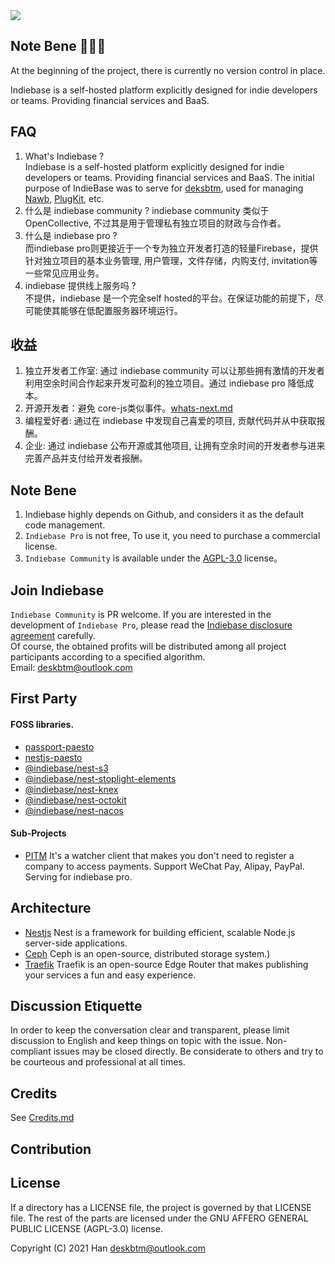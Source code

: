 <a href='https://indiebase.deskbtm.com' target="_blank">
<img src="https://user-images.githubusercontent.com/45007226/255768134-e4d4a832-3979-4534-9b81-34fbfa91aab3.svg" />
</a>
<br />

## Note Bene 🚧🚧🚧

At the beginning of the project, there is currently no version control in place.

Indiebase is a self-hosted platform explicitly designed for indie developers or teams. Providing financial services and BaaS.

## FAQ

1.  What's Indiebase ?  
     Indiebase is a self-hosted platform explicitly designed for indie developers or teams. Providing financial services and BaaS. The initial purpose of IndieBase was to serve for
    [deksbtm](https://deskbtm.com), used for managing [Nawb](https://nawb.deskbtm.com/), [PlugKit](https://github.com/deskbtm-plugkit/plugkit), etc.
2.  什么是 indiebase community ?
    indiebase community 类似于 OpenCollective, 不过其是用于管理私有独立项目的财政与合作者。
3.  什么是 indiebase pro ?  
    而indiebase pro则更接近于一个专为独立开发者打造的轻量Firebase，提供针对独立项目的基本业务管理, 用户管理，文件存储，内购支付, invitation等一些常见应用业务。
4.  indiebase 提供线上服务吗 ?  
    不提供，indiebase 是一个完全self hosted的平台。在保证功能的前提下，尽可能使其能够在低配置服务器环境运行。

## 收益

1. 独立开发者工作室: 通过 indiebase community 可以让那些拥有激情的开发者利用空余时间合作起来开发可盈利的独立项目。通过 indiebase pro 降低成本。
2. 开源开发者：避免 core-js类似事件。[whats-next.md](https://github.com/zloirock/core-js/blob/master/docs/2023-02-14-so-whats-next.md)
3. 编程爱好者: 通过在 indiebase 中发现自己喜爱的项目, 贡献代码并从中获取报酬。
4. 企业: 通过 indiebase 公布开源或其他项目, 让拥有空余时间的开发者参与进来完善产品并支付给开发者报酬。

## Note Bene

1. Indiebase highly depends on Github, and considers it as the default code management.
2. `Indiebase Pro` is not free, To use it, you need to purchase a commercial license.
3. `Indiebase Community` is available under the [AGPL-3.0](https://github.com/indiebase/indiebase/blob/main/LICENSE) license。

## Join Indiebase

`Indiebase Community` is PR welcome.
If you are interested in the development of `Indiebase Pro`, please read the [Indiebase disclosure agreement](https://github.com/indiebase/indiebase/blob/main/docs/zh-CN/non-disclosure-agreement-zh_cn.md) carefully.  
Of course, the obtained profits will be distributed among all project participants according to a specified algorithm.  
Email: deskbtm@outlook.com

<!-- - [Delag](https://github.com/nawbc/delag) -->

## First Party

#### FOSS libraries.

- [passport-paesto](https://github.com/nawbc/passport-paseto)
- [nestjs-paesto](https://github.com/indiebase/indiebase)
- [@indiebase/nest-s3](https://github.com/indiebase/indiebase)
- [@indiebase/nest-stoplight-elements](https://github.com/indiebase/indiebase)
- [@indiebase/nest-knex](https://github.com/indiebase/indiebase)
- [@indiebase/nest-octokit](https://github.com/indiebase/indiebase)
- [@indiebase/nest-nacos](https://github.com/indiebase/indiebase)

#### Sub-Projects

- [PITM](https://github.com/indiebase/PTIM) It's a watcher client that makes you don't need to register a company to access payments. Support WeChat Pay, Alipay, PayPal. Serving for indiebase pro.

## Architecture

- [Nestjs](https://github.com/nestjs/nest) Nest is a framework for building efficient, scalable Node.js server-side applications.
- [Ceph](https://ceph.io/) Ceph is an open-source, distributed storage system.)
- [Traefik](https://github.com/traefik/traefik/) Traefik is an open-source Edge Router that makes publishing your services a fun and easy experience.

## Discussion Etiquette

In order to keep the conversation clear and transparent, please limit discussion to English and keep things on topic with the issue. Non-compliant issues may be closed directly. Be considerate to others and try to be courteous and professional at all times.

## Credits

See [Credits.md](https://github.com/indiebase/indiebase/blob/main/docs/CREDITS.md)

## Contribution

## License

If a directory has a LICENSE file, the project is governed by that LICENSE file. The rest of the parts are licensed under the GNU AFFERO GENERAL PUBLIC LICENSE (AGPL-3.0) license.

Copyright (C) 2021 Han <deskbtm@outlook.com>
